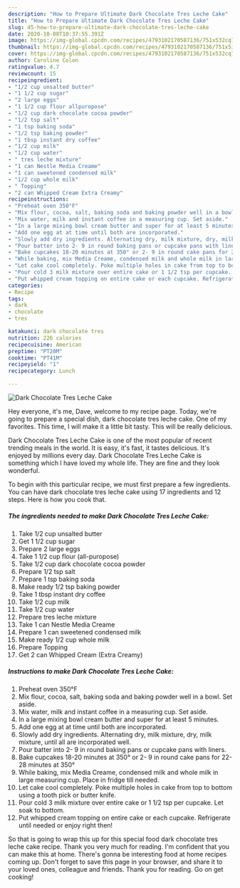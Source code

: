```yaml
---
description: "How to Prepare Ultimate Dark Chocolate Tres Leche Cake"
title: "How to Prepare Ultimate Dark Chocolate Tres Leche Cake"
slug: 45-how-to-prepare-ultimate-dark-chocolate-tres-leche-cake
date: 2020-10-08T10:37:55.391Z
image: https://img-global.cpcdn.com/recipes/4793102170587136/751x532cq70/dark-chocolate-tres-leche-cake-recipe-main-photo.jpg
thumbnail: https://img-global.cpcdn.com/recipes/4793102170587136/751x532cq70/dark-chocolate-tres-leche-cake-recipe-main-photo.jpg
cover: https://img-global.cpcdn.com/recipes/4793102170587136/751x532cq70/dark-chocolate-tres-leche-cake-recipe-main-photo.jpg
author: Caroline Colon
ratingvalue: 4.7
reviewcount: 15
recipeingredient:
- "1/2 cup unsalted butter"
- "1 1/2 cup sugar"
- "2 large eggs"
- "1 1/2 cup flour allpuropose"
- "1/2 cup dark chocolate cocoa powder"
- "1/2 tsp salt"
- "1 tsp baking soda"
- "1/2 tsp baking powder"
- "1 tbsp instant dry coffee"
- "1/2 cup milk"
- "1/2 cup water"
- " tres leche mixture"
- "1 can Nestle Media Creame"
- "1 can sweetened condensed milk"
- "1/2 cup whole milk"
- " Topping"
- "2 can Whipped Cream Extra Creamy"
recipeinstructions:
- "Preheat oven 350°F"
- "Mix flour, cocoa, salt, baking soda and baking powder well in a bowl. Set aside."
- "Mix water, milk and instant coffee in a measuring cup. Set aside."
- "In a large mixing bowl cream butter and super for at least 5 minutes."
- "Add one egg at at time until both are incorporated."
- "Slowly add dry ingredients. Alternating dry, milk mixture, dry, milk mixture, until all are incorporated well."
- "Pour batter into 2- 9 in round baking pans or cupcake pans with liners."
- "Bake cupcakes 18-20 minutes at 350° or 2- 9 in round cake pans for 22-28 minutes at 350°"
- "While baking, mix Media Creame, condensed milk and whole milk in large measuring cup. Place in fridge till needed."
- "Let cake cool completely. Poke multiple holes in cake from top to bottom using a tooth pick or butter knife."
- "Pour cold 3 milk mixture over entire cake or 1 1/2 tsp per cupcake. Let soak to bottom."
- "Put whipped cream topping on entire cake or each cupcake. Refrigerate until needed or enjoy right then!"
categories:
- Recipe
tags:
- dark
- chocolate
- tres

katakunci: dark chocolate tres 
nutrition: 226 calories
recipecuisine: American
preptime: "PT20M"
cooktime: "PT41M"
recipeyield: "1"
recipecategory: Lunch

---
```



![Dark Chocolate Tres Leche Cake](https://img-global.cpcdn.com/recipes/4793102170587136/751x532cq70/dark-chocolate-tres-leche-cake-recipe-main-photo.jpg)

Hey everyone, it's me, Dave, welcome to my recipe page. Today, we're going to prepare a special dish, dark chocolate tres leche cake. One of my favorites. This time, I will make it a little bit tasty. This will be really delicious.

Dark Chocolate Tres Leche Cake is one of the most popular of recent trending meals in the world. It is easy, it's fast, it tastes delicious. It's enjoyed by millions every day. Dark Chocolate Tres Leche Cake is something which I have loved my whole life. They are fine and they look wonderful.




To begin with this particular recipe, we must first prepare a few ingredients. You can have dark chocolate tres leche cake using 17 ingredients and 12 steps. Here is how you cook that.

<!--inarticleads1-->

##### The ingredients needed to make Dark Chocolate Tres Leche Cake:

1. Take 1/2 cup unsalted butter
1. Get 1 1/2 cup sugar
1. Prepare 2 large eggs
1. Take 1 1/2 cup flour (all-puropose)
1. Take 1/2 cup dark chocolate cocoa powder
1. Prepare 1/2 tsp salt
1. Prepare 1 tsp baking soda
1. Make ready 1/2 tsp baking powder
1. Take 1 tbsp instant dry coffee
1. Take 1/2 cup milk
1. Take 1/2 cup water
1. Prepare  tres leche mixture
1. Take 1 can Nestle Media Creame
1. Prepare 1 can sweetened condensed milk
1. Make ready 1/2 cup whole milk
1. Prepare  Topping
1. Get 2 can Whipped Cream (Extra Creamy)




<!--inarticleads2-->

##### Instructions to make Dark Chocolate Tres Leche Cake:

1. Preheat oven 350°F
1. Mix flour, cocoa, salt, baking soda and baking powder well in a bowl. Set aside.
1. Mix water, milk and instant coffee in a measuring cup. Set aside.
1. In a large mixing bowl cream butter and super for at least 5 minutes.
1. Add one egg at at time until both are incorporated.
1. Slowly add dry ingredients. Alternating dry, milk mixture, dry, milk mixture, until all are incorporated well.
1. Pour batter into 2- 9 in round baking pans or cupcake pans with liners.
1. Bake cupcakes 18-20 minutes at 350° or 2- 9 in round cake pans for 22-28 minutes at 350°
1. While baking, mix Media Creame, condensed milk and whole milk in large measuring cup. Place in fridge till needed.
1. Let cake cool completely. Poke multiple holes in cake from top to bottom using a tooth pick or butter knife.
1. Pour cold 3 milk mixture over entire cake or 1 1/2 tsp per cupcake. Let soak to bottom.
1. Put whipped cream topping on entire cake or each cupcake. Refrigerate until needed or enjoy right then!




So that is going to wrap this up for this special food dark chocolate tres leche cake recipe. Thank you very much for reading. I'm confident that you can make this at home. There's gonna be interesting food at home recipes coming up. Don't forget to save this page in your browser, and share it to your loved ones, colleague and friends. Thank you for reading. Go on get cooking!
